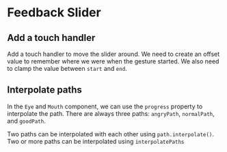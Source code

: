 # Feedback Slider

## Add a touch handler

Add a touch handler to move the slider around.
We need to create an offset value to remember where we were when the gesture started.
We also need to clamp the value between `start` and `end`.

## Interpolate paths

In the `Eye` and `Mouth` component, we can use the `progress` property to interpolate the path.
There are always three paths: `angryPath`, `normalPath`, and `goodPath`.

Two paths can be interpolated with each other using `path.interpolate()`.
Two or more paths can be interpolated using `interpolatePaths`